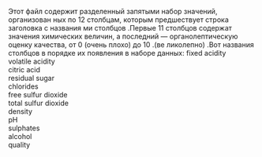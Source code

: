 Этот файл содержит разделенный запятыми набор значений, организован
ных по 12 столбцам, которым предшествует строка заголовка с названия
ми столбцов  .Первые 11 столбцов содержат значения химических величин, 
 а последний — органолептическую оценку качества, от 0 (очень плохо) до 10 .(ве
ликолепно)  .Вот названия столбцов в порядке их появления в наборе данных:
 fixed acidity       
 volatile acidity       
 citric acid        
 residual sugar       
 chlorides        
 free sulfur dioxide        
 total sulfur dioxide        
 density      
 pH     
 sulphates           
 alcohol     
 quality       
